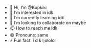 - 👋 Hi, I’m @Kupkiki
- 👀 I’m interested in idk
- 🌱 I’m currently learning idk
- 💞️ I’m looking to collaborate on maybe
- 📫 How to reach me idk
- 😄 Pronouns: same
- ⚡ Fun fact: i d k l;ololol

<!---
Kupkiki/Kupkiki is a ✨ special ✨ repository because its `README.md` (this file) appears on your GitHub profile.
You can click the Preview link to take a look at your changes.
--->
